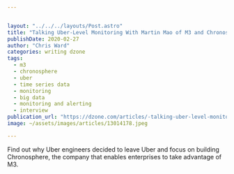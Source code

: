 ```yaml
---


layout: "../../../layouts/Post.astro"
title: "Talking Uber-Level Monitoring With Martin Mao of M3 and Chronosphere"
publishDate: 2020-02-27
author: "Chris Ward"
categories: writing dzone
tags: 
  - m3
  - chronosphere
  - uber
  - time series data
  - monitoring
  - big data
  - monitoring and alerting
  - interview
publication_url: "https://dzone.com/articles/-talking-uber-level-monitoring-with-martin-mao-of"
image: ~/assets/images/articles/13014178.jpeg

---
```

Find out why Uber engineers decided to leave Uber and focus on building Chronosphere, the company that enables enterprises to take advantage of M3.

